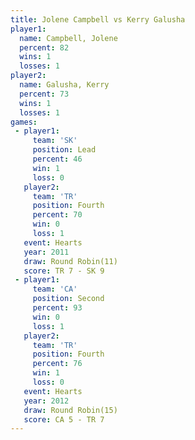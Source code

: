 ```yaml
---
title: Jolene Campbell vs Kerry Galusha
player1:                
  name: Campbell, Jolene
  percent: 82           
  wins: 1               
  losses: 1             
player2:                
  name: Galusha, Kerry  
  percent: 73           
  wins: 1               
  losses: 1             
games:
 - player1:        
     team: 'SK'    
     position: Lead
     percent: 46   
     win: 1        
     loss: 0       
   player2:          
     team: 'TR'      
     position: Fourth
     percent: 70     
     win: 0          
     loss: 1         
   event: Hearts        
   year: 2011           
   draw: Round Robin(11)
   score: TR 7 - SK 9   
 - player1:          
     team: 'CA'      
     position: Second
     percent: 93     
     win: 0          
     loss: 1         
   player2:          
     team: 'TR'      
     position: Fourth
     percent: 76     
     win: 1          
     loss: 0         
   event: Hearts        
   year: 2012           
   draw: Round Robin(15)
   score: CA 5 - TR 7   
---
```

